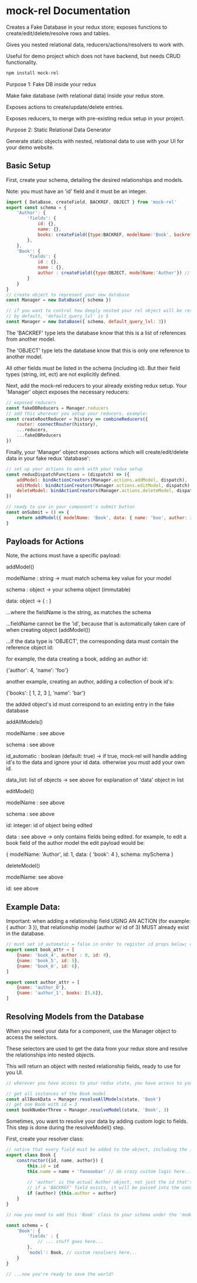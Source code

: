 # mock-rel Documentation

Creates a Fake Database in your redux store; exposes functions to create/edit/delete/resolve rows and tables.

Gives you nested relational data, reducers/actions/resolvers to work with.

Useful for demo project which does not have backend, but needs CRUD functionality.


```bash
npm install mock-rel
```

Purpose 1: Fake DB inside your redux

Make fake database (with relational data) inside your redux store. 

Exposes actions to create/update/delete entries.

Exposes reducers, to merge with pre-existing redux setup in your project.


Purpose 2: Static Relational Data Generator

Generate static objects with nested, relational data to use with your UI for your demo website.


## Basic Setup

First, create your schema, detailing the desired relationships and models.

Note: you must have an 'id' field and it must be an integer.

```javascript
import { DataBase, createField, BACKREF, OBJECT } from 'mock-rel'
export const schema = {
    'Author': {
        'fields': {
            id: {},
            name: {},
            books: createField({type:BACKREF, modelName:'Book', backref:'author'}), // list of books
        },
    },
    'Book': {
        'fields': {
            id : {},
            name : {},
            author : createField({type:OBJECT, modelName:'Author'}) // one author per book
        }
    }
}
// create object to represent your new database
const Manager = new DataBase({ schema })

// if you want to control how deeply nested your rel object will be resolved, add this parameter.
// by default, 'default_query_lvl' is 5 
const Manager = new DataBase({ schema, default_query_lvl: 3})
```

The 'BACKREF' type lets the database know that this is a list of references from another model.

The 'OBJECT' type lets the database know that this is only one reference to another model.

All other fields must be listed in the schema (including id). But their field types (string, int, ect) are not explicitly defined.

Next, add the mock-rel reducers to your already existing redux setup. Your 'Manager' object exposes the necessary reducers:

```javascript
// exposed reducers
const fakeDBReducers = Manager.reducers
// add this wherever you setup your reducers. example:
const createRootReducer = history => combineReducers({
    router: connectRouter(history),
    ...reducers,
    ...fakeDBReducers
})
```

Finally, your 'Manager' object exposes actions which will create/edit/delete data in your fake redux 'database':

```javascript
// set up your actions to work with your redux setup
const reduxDispatchFunctions = (dispatch) => ({
    addModel: bindActionCreators(Manager.actions.addModel, dispatch),
    editModel: bindActionCreators(Manager.actions.editModel, dispatch),
    deleteModel: bindActionCreators(Manager.actions.deleteModel, dispatch),
})

// ready to use in your component's submit button
const onSubmit = () => {
    return addModel({ modelName: 'Book', data: { name: 'boo', author: 2 }, schema })
}
```

## Payloads for Actions

Note, the actions must have a specific payload:


addModel() 

modelName : string -> must match schema key value for your model

schema : object -> your schema object (immutable)

data: object -> { <fieldName> : <data> }

   ...where the fieldName is the string, as matches the schema
   
   ...fieldName cannot be the 'id', because that is automatically taken care of when creating object (addModel())
   
   ...if the data type is 'OBJECT', the corresponding data must contain the reference object id:
   
   for example, the data creating a book, adding an author id:
   
   {'author': 4, 'name': 'foo'}
   
   another example, creating an author, adding a collection of book id's:
   
   {'books': [ 1, 2, 3 ], 'name': 'bar'}
   
   the added object's id must correspond to an existing entry in the fake database
   

addAllModels()

modelName : see above

schema : see above

id_automatic : boolean (default: true) -> if true, mock-rel will handle adding id's to the data and ignore your id data. otherwise you must add your own id.

data_list: list of objects -> see above for explanation of 'data' object in list


editModel()

modelName : see above

schema : see above

id: integer: id of object being edited

data : see above -> only contains fields being edited. for example, to edit a book field of the author model the edit payload would be:

   { modelName: 'Author', id: 1, data: { 'book': 4 }, schema: mySchema  }


deleteModel()

modelName: see above

id: see above

## Example Data:

Important: when adding a relationship field USING AN ACTION (for example: { author: 3 }), that relationship model (author w/ id of 3) MUST already exist in the database.

```javascript
// must set id_automatic = false in order to register id props below; otherwise mock-rel assigns its own 'id'
export const book_attr = [
    {name: 'book_4', author : 0, id: 4},
    {name: 'book_5', id: 5},
    {name: 'book_6', id: 6},
]

export const author_attr = [
    {name: 'author_0'},
    {name: 'author_1', books: [5,6]},
]
```

## Resolving Models from the Database

When you need your data for a component, use the Manager object to access the selectors.

These selectors are used to get the data from your redux store and resolve the relationships into nested objects.

This will return an object with nested relationship fields, ready to use for you UI.

```javascript
// wherever you have access to your redux state, you have access to your fake database:

// get all instances of the Book model
const allBookData = Manager.resolveAllModels(state, 'Book')
// get one Book with id = 3
const bookNumberThree = Manager.resolveModel(state, 'Book', 3)
```

Sometimes, you want to resolve your data by adding custom logic to fields. This step is done during the resolveModel() step.

First, create your resolver class:

```javascript
// notice that every field must be added to the object, including the id. the constructor will override how the ENTIRE object is resolved
export class Book {
    constructor({id, name, author}) {
        this.id = id
        this.name = name + 'fooooobar' // do crazy custom logic here...
        
        // 'author' is the actual Author object, not just the id that's in the redux store
        // if a 'BACKREF' field exists, it will be passed into the constructor as a list of resolved objects
        if (author) {this.author = author}
    }
}

// now you need to add this 'Book' class to your schema under the 'model' key:

const schema = {
    'Book': {
        'fields' : {
            // ... stuff goes here...
        },
        'model': Book, // custom resolvers here...
    }
}

// ...now you're ready to save the world!
```